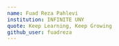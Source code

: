 ```yaml
---
name: Fuad Reza Pahlevi
institution: INFINITE UNY
quote: Keep Learning, Keep Growing
github_user: fuadreza
---
```

